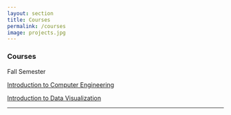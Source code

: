 ```yaml
---
layout: section
title: Courses
permalink: /courses
image: projects.jpg
---
```


### Courses
Fall Semester

<a href="https://github.com/elifefirat/elifefirat.github.io/tree/master/sections/CompEng" target="_blank">Introduction to Computer Engineering</a>

<a href="https://github.com/elifefirat/elifefirat.github.io/tree/master/sections/DataVis" target="_blank">Introduction to Data Visualization</a>


---
<!-- 
### Minutes of Meetings
<a href="https://github.com/elifefirat/elifefirat.github.io/tree/master/sections/minutes1" target="_blank">Minutes of Meetings</a> -->

